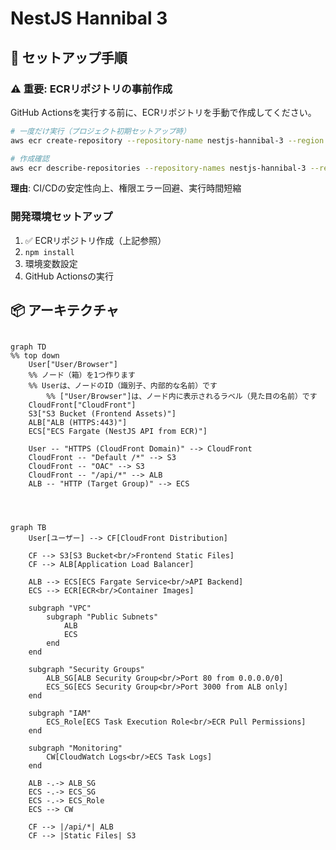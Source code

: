 # NestJS Hannibal 3

## 🚀 セットアップ手順

### **⚠️ 重要: ECRリポジトリの事前作成**
GitHub Actionsを実行する前に、ECRリポジトリを手動で作成してください。

```bash
# 一度だけ実行（プロジェクト初期セットアップ時）
aws ecr create-repository --repository-name nestjs-hannibal-3 --region ap-northeast-1

# 作成確認
aws ecr describe-repositories --repository-names nestjs-hannibal-3 --region ap-northeast-1
```

**理由**: CI/CDの安定性向上、権限エラー回避、実行時間短縮

### **開発環境セットアップ**
1. ✅ ECRリポジトリ作成（上記参照）
2. `npm install`
3. 環境変数設定
4. GitHub Actionsの実行

## 📦 アーキテクチャ

```mermaid

graph TD
%% top down
    User["User/Browser"]
    %% ノード（箱）を1つ作ります
    %% Userは、ノードのID（識別子、内部的な名前）です
		%% ["User/Browser"]は、ノード内に表示されるラベル（見た目の名前）です
    CloudFront["CloudFront"]
    S3["S3 Bucket (Frontend Assets)"]
    ALB["ALB (HTTPS:443)"]
    ECS["ECS Fargate (NestJS API from ECR)"]

    User -- "HTTPS (CloudFront Domain)" --> CloudFront
    CloudFront -- "Default /*" --> S3
    CloudFront -- "OAC" --> S3
    CloudFront -- "/api/*" --> ALB
    ALB -- "HTTP (Target Group)" --> ECS



```


```mermaid

graph TB
    User[ユーザー] --> CF[CloudFront Distribution]
    
    CF --> S3[S3 Bucket<br/>Frontend Static Files]
    CF --> ALB[Application Load Balancer]
    
    ALB --> ECS[ECS Fargate Service<br/>API Backend]
    ECS --> ECR[ECR<br/>Container Images]
    
    subgraph "VPC"
        subgraph "Public Subnets"
            ALB
            ECS
        end
    end
    
    subgraph "Security Groups"
        ALB_SG[ALB Security Group<br/>Port 80 from 0.0.0.0/0]
        ECS_SG[ECS Security Group<br/>Port 3000 from ALB only]
    end
    
    subgraph "IAM"
        ECS_Role[ECS Task Execution Role<br/>ECR Pull Permissions]
    end
    
    subgraph "Monitoring"
        CW[CloudWatch Logs<br/>ECS Task Logs]
    end
    
    ALB -.-> ALB_SG
    ECS -.-> ECS_SG
    ECS -.-> ECS_Role
    ECS --> CW
    
    CF --> |/api/*| ALB
    CF --> |Static Files| S3

```